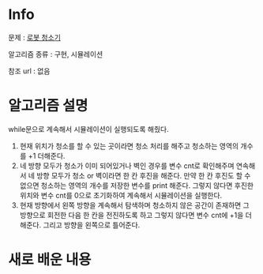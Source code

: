 # Info

문제 : [로봇 청소기](https://www.acmicpc.net/problem/14503)

알고리즘 종류 : 구현, 시뮬레이션

참조 url : 없음

# 알고리즘 설명

while문으로 계속해서 시뮬레이션이 실행되도록 해줬다.

1. 현재 위치가 청소를 할 수 있는 곳이라면 청소 처리를 해주고 청소하는 영역의 개수를 +1 더해준다.
2. 네 방향 모두가 청소가 이미 되어있거나 벽인 경우를 변수 cnt로 확인해주며 연속해서 네 방향 모두가 청소 or 벽이라면 한 칸 후진을 해준다. 만약 한 칸 후진도 할 수 없으면 청소하는 영역의 개수를 저장한 변수를 print 해준다. 그렇지 않다면 후진한 위치와 변수 cnt를 0으로 초기화하여 계속해서 시뮬레이션을 실행한다.
3. 현재 방향에서 왼쪽 방향을 계속해서 탐색하며 청소하지 않은 공간이 존재하면 그 방향으로 회전한 다음 한 칸을 전진하도록 하고 그렇지 않다면 변수 cnt에 +1을 더해준다. 그리고 방향을 왼쪽으로 틀어준다.

# 새로 배운 내용
